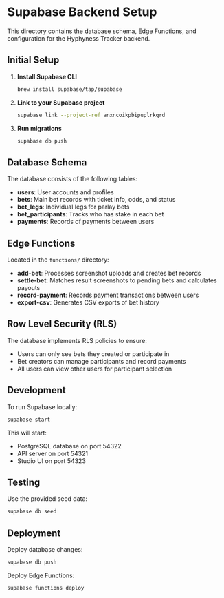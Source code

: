 # Supabase Backend Setup

This directory contains the database schema, Edge Functions, and configuration for the Hyphyness Tracker backend.

## Initial Setup

1. **Install Supabase CLI**
   ```bash
   brew install supabase/tap/supabase
   ```

2. **Link to your Supabase project**
   ```bash
   supabase link --project-ref anxncoikpbipuplrkqrd
   ```

3. **Run migrations**
   ```bash
   supabase db push
   ```

## Database Schema

The database consists of the following tables:

- **users**: User accounts and profiles
- **bets**: Main bet records with ticket info, odds, and status
- **bet_legs**: Individual legs for parlay bets
- **bet_participants**: Tracks who has stake in each bet
- **payments**: Records of payments between users

## Edge Functions

Located in the `functions/` directory:

- **add-bet**: Processes screenshot uploads and creates bet records
- **settle-bet**: Matches result screenshots to pending bets and calculates payouts
- **record-payment**: Records payment transactions between users
- **export-csv**: Generates CSV exports of bet history

## Row Level Security (RLS)

The database implements RLS policies to ensure:
- Users can only see bets they created or participate in
- Bet creators can manage participants and record payments
- All users can view other users for participant selection

## Development

To run Supabase locally:

```bash
supabase start
```

This will start:
- PostgreSQL database on port 54322
- API server on port 54321
- Studio UI on port 54323

## Testing

Use the provided seed data:

```bash
supabase db seed
```

## Deployment

Deploy database changes:

```bash
supabase db push
```

Deploy Edge Functions:

```bash
supabase functions deploy
```